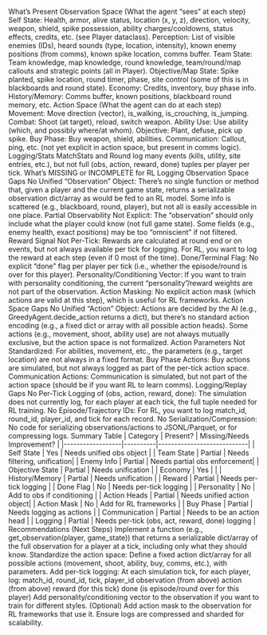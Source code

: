 What’s Present
Observation Space (What the agent “sees” at each step)
Self State:
Health, armor, alive status, location (x, y, z), direction, velocity, weapon, shield, spike possession, ability charges/cooldowns, status effects, credits, etc. (see Player dataclass).
Perception:
List of visible enemies (IDs), heard sounds (type, location, intensity), known enemy positions (from comms), known spike location, comms buffer.
Team State:
Team knowledge, map knowledge, round knowledge, team/round/map callouts and strategic points (all in Player).
Objective/Map State:
Spike planted, spike location, round timer, phase, site control (some of this is in blackboards and round state).
Economy:
Credits, inventory, buy phase info.
History/Memory:
Comms buffer, known positions, blackboard round memory, etc.
Action Space (What the agent can do at each step)
Movement:
Move direction (vector), is_walking, is_crouching, is_jumping.
Combat:
Shoot (at target), reload, switch weapon.
Ability Use:
Use ability (which, and possibly where/at whom).
Objective:
Plant, defuse, pick up spike.
Buy Phase:
Buy weapon, shield, abilities.
Communication:
Callout, ping, etc. (not yet explicit in action space, but present in comms logic).
Logging/Stats
MatchStats and Round log many events (kills, utility, site entries, etc.), but not full (obs, action, reward, done) tuples per player per tick.
What’s MISSING or INCOMPLETE for RL Logging
Observation Space Gaps
No Unified “Observation” Object:
There’s no single function or method that, given a player and the current game state, returns a serializable observation dict/array as would be fed to an RL model.
Some info is scattered (e.g., blackboard, round, player), but not all is easily accessible in one place.
Partial Observability Not Explicit:
The “observation” should only include what the player could know (not full game state). Some fields (e.g., enemy health, exact positions) may be too “omniscient” if not filtered.
Reward Signal Not Per-Tick:
Rewards are calculated at round end or on events, but not always available per tick for logging. For RL, you want to log the reward at each step (even if 0 most of the time).
Done/Terminal Flag:
No explicit “done” flag per player per tick (i.e., whether the episode/round is over for this player).
Personality/Conditioning Vector:
If you want to train with personality conditioning, the current “personality”/reward weights are not part of the observation.
Action Masking:
No explicit action mask (which actions are valid at this step), which is useful for RL frameworks.
Action Space Gaps
No Unified “Action” Object:
Actions are decided by the AI (e.g., GreedyAgent.decide_action returns a dict), but there’s no standard action encoding (e.g., a fixed dict or array with all possible action heads).
Some actions (e.g., movement, shoot, ability use) are not always mutually exclusive, but the action space is not formalized.
Action Parameters Not Standardized:
For abilities, movement, etc., the parameters (e.g., target location) are not always in a fixed format.
Buy Phase Actions:
Buy actions are simulated, but not always logged as part of the per-tick action space.
Communication Actions:
Communication is simulated, but not part of the action space (should be if you want RL to learn comms).
Logging/Replay Gaps
No Per-Tick Logging of (obs, action, reward, done):
The simulation does not currently log, for each player at each tick, the full tuple needed for RL training.
No Episode/Trajectory IDs:
For RL, you want to log match_id, round_id, player_id, and tick for each record.
No Serialization/Compression:
No code for serializing observations/actions to JSONL/Parquet, or for compressing logs.
Summary Table
| Category | Present? | Missing/Needs Improvement? |
|------------------|----------|----------------------------|
| Self State | Yes | Needs unified obs object |
| Team State | Partial | Needs filtering, unification|
| Enemy Info | Partial | Needs partial obs enforcement|
| Objective State | Partial | Needs unification |
| Economy | Yes | |
| History/Memory | Partial | Needs unification |
| Reward | Partial | Needs per-tick logging |
| Done Flag | No | Needs per-tick logging |
| Personality | No | Add to obs if conditioning |
| Action Heads | Partial | Needs unified action object|
| Action Mask | No | Add for RL frameworks |
| Buy Phase | Partial | Needs logging as actions |
| Communication | Partial | Needs to be an action head |
| Logging | Partial | Needs per-tick (obs, act, reward, done) logging |
Recommendations (Next Steps)
Implement a function (e.g., get_observation(player, game_state)) that returns a serializable dict/array of the full observation for a player at a tick, including only what they should know.
Standardize the action space: Define a fixed action dict/array for all possible actions (movement, shoot, ability, buy, comms, etc.), with parameters.
Add per-tick logging: At each simulation tick, for each player, log:
match_id, round_id, tick, player_id
observation (from above)
action (from above)
reward (for this tick)
done (is episode/round over for this player)
Add personality/conditioning vector to the observation if you want to train for different styles.
(Optional) Add action mask to the observation for RL frameworks that use it.
Ensure logs are compressed and sharded for scalability.
